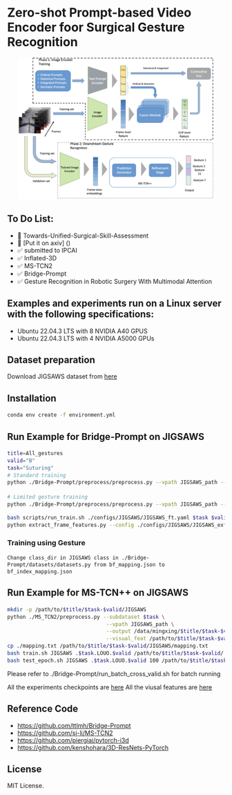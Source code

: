 #  Zero-shot Prompt-based Video Encoder foor Surgical Gesture Recognition


<p align="center"><img src="./figs/model_fig.png" width=90% height=50%></p>

## To Do List:
- :black_square_button: Towards-Unified-Surgical-Skill-Assessment
- :black_square_button: [Put it on axiv] ()
- :white_check_mark: submitted to IPCAI
- :white_check_mark: Inflated-3D
- :white_check_mark: MS-TCN2
- :white_check_mark: Bridge-Prompt
- :white_check_mark: Gesture Recognition in Robotic Surgery With Multimodal Attention

## Examples and experiments run on a Linux server with the following specifications:
* Ubuntu 22.04.3 LTS with 8 NVIDIA A40 GPUS
* Ubuntu 22.04.3 LTS with 4 NVIDIA A5000 GPUs

## Dataset preparation
Download JIGSAWS dataset from [here](https://cirl.lcsr.jhu.edu/research/hmm/datasets/jigsaws_release/)

## Installation
```bash
conda env create -f environment.yml
```

## Run Example for Bridge-Prompt on JIGSAWS
```bash
title=All_gestures
valid="B"
task="Suturing"
# Standard training
python ./Bridge-Prompt/preprocess/preprocess.py --vpath JIGSAWS_path --out /path/to/$title/$task-$valid --user_for_val $valid --task $task

# Limited gesture training
python ./Bridge-Prompt/preprocess/preprocess.py --vpath JIGSAWS_path --out /path/to/$title/$task-$valid --user_for_val $valid --task $task --filter_labels True --keep_labels 10
```

```bash
bash scripts/run_train.sh ./configs/JIGSAWS/JIGSAWS_ft.yaml $task $valid /path/to/$title/$task-$valid 
python extract_frame_features.py --config ./configs/JIGSAWS/JIGSAWS_exfm.yaml --pretrain ./exp/clip_ucf/ViT-B/16/JIGSAWS/$task-$valid/last_model.pt --savedir /path/to/$title/$task-$valid/visual_features
```
### Training using Gesture 
```
Change class_dir in JIGSAWS class in ./Bridge-Prompt/datasets/datasets.py from bf_mapping.json to bf_index_mapping.json
```

## Run Example for MS-TCN++ on JIGSAWS
```bash
mkdir -p /path/to/$title/$task-$valid/JIGSAWS
python ./MS_TCN2/preprocess.py --subdataset $task \
                                --vpath JIGSAWS_path \
                                --output /data/mingxing/$title/$task-$valid/JIGSAWS \
                                --visual_feat /path/to/$title/$task-$valid/visual_features
cp ./mapping.txt /path/to/$title/$task-$valid/JIGSAWS/mapping.txt
bash train.sh JIGSAWS .$task.LOUO.$valid /path/to/$title/$task-$valid/
bash test_epoch.sh JIGSAWS .$task.LOUO.$valid 100 /path/to/$title/$task-$valid/
```

Please refer to ./Bridge-Prompt/run_batch_cross_valid.sh for batch running

All the experiments checkpoints are [here](...)
All the viusal features are [here](...)

## Reference Code

- https://github.com/ttlmh/Bridge-Prompt
- https://github.com/sj-li/MS-TCN2
- https://github.com/piergiaj/pytorch-i3d
- https://github.com/kenshohara/3D-ResNets-PyTorch


## License

MIT License.